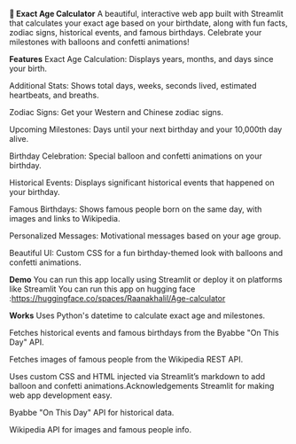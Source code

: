 **🎂 Exact Age Calculator**
A beautiful, interactive web app built with Streamlit that calculates your exact age based on your birthdate, along with fun facts, zodiac signs, historical events, and famous birthdays. Celebrate your milestones with balloons and confetti animations!

**Features**
Exact Age Calculation: Displays years, months, and days since your birth.

Additional Stats: Shows total days, weeks, seconds lived, estimated heartbeats, and breaths.

Zodiac Signs: Get your Western and Chinese zodiac signs.

Upcoming Milestones: Days until your next birthday and your 10,000th day alive.

Birthday Celebration: Special balloon and confetti animations on your birthday.

Historical Events: Displays significant historical events that happened on your birthday.

Famous Birthdays: Shows famous people born on the same day, with images and links to Wikipedia.

Personalized Messages: Motivational messages based on your age group.

Beautiful UI: Custom CSS for a fun birthday-themed look with balloons and confetti animations.

**Demo**
You can run this app locally using Streamlit or deploy it on platforms like Streamlit
You can run this app on hugging face :https://huggingface.co/spaces/Raanakhalil/Age-calculator

**Works**
Uses Python's datetime to calculate exact age and milestones.

Fetches historical events and famous birthdays from the Byabbe "On This Day" API.

Fetches images of famous people from the Wikipedia REST API.

Uses custom CSS and HTML injected via Streamlit’s markdown to add balloon and confetti animations.Acknowledgements
Streamlit for making web app development easy.

Byabbe "On This Day" API for historical data.

Wikipedia API for images and famous people info.
